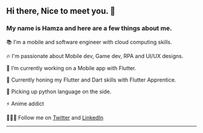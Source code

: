 ## Hi there, Nice to meet you. 👋


### My name is Hamza and here are a few things about me.

📚  I'm a mobile and software engineer with cloud computing skills.

🔥  I'm passionate about Mobile dev, Game dev, RPA and UI/UX designs.

🔭  I’m currently working on a Mobile app with Flutter.

🌱  Currently honing my Flutter and Dart skills with Flutter Apprentice.

💫  Picking up python language on the side.

⚡️  Anime addict

🚶🏾🚶 Follow me on [Twitter](https://twitter.com/adomhamza) and [LinkedIn](https://linkedin.com/in/adomhamza)

***********************************************************************
<!--
**adomhamza/adomhamza** is a ✨ _special_ ✨ repository because its `README.md` (this file) appears on your GitHub profile.


Here are some ideas to get you started:

- 🔭 I’m currently working on ...
- 🌱 I’m currently learning ...
- 👯 I’m looking to collaborate on ...
- 🤔 I’m looking for help with ...
- 💬 Ask me about ...
- 📫 How to reach me: ...
- 😄 Pronouns: ...
- ⚡ Fun fact: ...
-->
